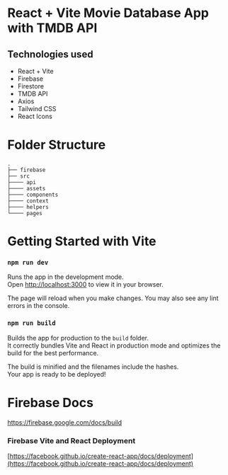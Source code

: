 # React + Vite Movie Database App with TMDB API

## Technologies used

- React + Vite
- Firebase
- Firestore
- TMDB API
- Axios
- Tailwind CSS
- React Icons

# Folder Structure

    .
    ├── firebase
    ├── src
    ├──── api
    ├──── assets
    ├──── components
    ├──── context
    ├──── helpers
    └──── pages

# Getting Started with Vite

### `npm run dev`

Runs the app in the development mode.\
Open [http://localhost:3000](http://localhost:3000) to view it in your browser.

The page will reload when you make changes.
You may also see any lint errors in the console.

### `npm run build`

Builds the app for production to the `build` folder.\
It correctly bundles Vite and React in production mode and optimizes the build for the best performance.

The build is minified and the filenames include the hashes.\
Your app is ready to be deployed!

# Firebase Docs

https://firebase.google.com/docs/build

### Firebase Vite and React Deployment

[https://facebook.github.io/create-react-app/docs/deployment](https://facebook.github.io/create-react-app/docs/deployment)
